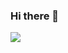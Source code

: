 ### Hi there 👋

<!--
**lkangjing/lkangjing** is a ✨ _special_ ✨ repository because its `README.md` (this file) appears on your GitHub profile.

Here are some ideas to get you started:

- 🔭 I’m currently working on 郑大安全
- 🌱 I’m currently learning Vue/React
- 👯 I’m looking to collaborate on Web Project
- 🤔 I’m looking for help with js
- 💬 Ask me about ...
- 📫 How to reach me: lkangjingmsg@gmail.com
- 😄 Pronouns: 派大星
- ⚡ Fun fact: Chess/code
-->
![](https://github-readme-stats.vercel.app/api?username=lkangjing)
